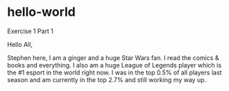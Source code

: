 # hello-world
Exercise 1 Part 1

Hello All,

Stephen here, I am a ginger and a huge Star Wars fan.  I read the comics & books and everything.  I also am a huge League of Legends player which is the #1 esport in the world right now.  I was in the top 0.5% of all players last season and am currently in the top 2.7% and still working my way up.
